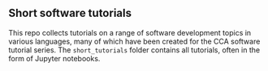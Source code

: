 Short software tutorials
------------------------

This repo collects tutorials on a range of software development topics in various languages, many of which have been created for the CCA software tutorial series. The `short_tutorials` folder contains all tutorials, often in the form of Jupyter notebooks. 
